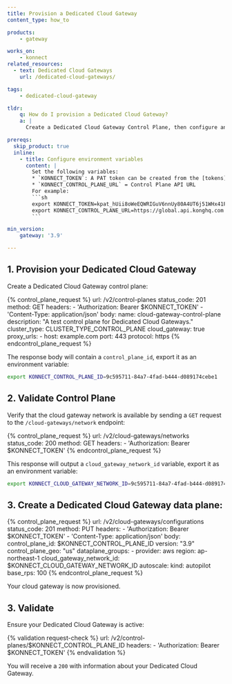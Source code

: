```yaml
---
title: Provision a Dedicated Cloud Gateway
content_type: how_to

products:
    - gateway

works_on:
    - konnect
related_resources:
  - text: Dedicated Cloud Gateways
    url: /dedicated-cloud-gateways/

tags:
    - dedicated-cloud-gateway

tldr:
    q: How do I provision a Dedicated Cloud Gateway?
    a: |
      Create a Dedicated Cloud Gateway Control Plane, then configure and provision data plane nodes using the [Dedicated Cloud Gateways API](/api/konnect/cloud-gateways/v2/#/operations/create-configuration).

prereqs:
  skip_product: true
  inline:
    - title: Configure environment variables
      content: |
        Set the following variables: 
        * `KONNECT_TOKEN`: A PAT token can be created from the [tokens](https://cloud.konghq.com/global/account/tokens) page.
        * `KONNECT_CONTROL_PLANE_URL` = Control Plane API URL
        For example: 
        ```sh
        export KONNECT_TOKEN=kpat_hUii8oWeEQWRIGuV6nnUy80A4UT6j51WHx41FLzjRodJfXbJA
        export KONNECT_CONTROL_PLANE_URL=https://global.api.konghq.com
        ```

min_version:
    gateway: '3.9'

---
```


## 1. Provision your Dedicated Cloud Gateway

Create a Dedicated Cloud Gateway control plane:

{% control_plane_request %}
url: /v2/control-planes
status_code: 201
method: GET
headers:
    - 'Authorization: Bearer $KONNECT_TOKEN'
    - 'Content-Type: application/json'
body:
    name: cloud-gateway-control-plane
    description: "A test control plane for Dedicated Cloud Gateways."
    cluster_type: CLUSTER_TYPE_CONTROL_PLANE
    cloud_gateway: true
    proxy_urls:
        - host: example.com
          port: 443
          protocol: https
{% endcontrol_plane_request %}

The response body will contain a `control_plane_id`, export it as an environment variable:
```sh
export KONNECT_CONTROL_PLANE_ID=9c595711-84a7-4fad-b444-d089174cebe1
```



## 2. Validate Control Plane

Verify that the cloud gateway network is available by sending a `GET` request to the `/cloud-gateways/network` endpoint:

{% control_plane_request %}
url: /v2/cloud-gateways/networks
status_code: 200
method: GET
headers:
    - 'Authorization: Bearer $KONNECT_TOKEN'
{% endcontrol_plane_request %}

This response will output a `cloud_gateway_network_id` variable, export it as an environment variable: 

```sh
export KONNECT_CLOUD_GATEWAY_NETWORK_ID=9c595711-84a7-4fad-b444-d089174cebe1
```



## 3. Create a Dedicated Cloud Gateway data plane:

{% control_plane_request %}
url: /v2/cloud-gateways/configurations
status_code: 201
method: PUT
headers:
    - 'Authorization: Bearer $KONNECT_TOKEN'
    - 'Content-Type: application/json'
body:
    control_plane_id: $KONNECT_CONTROL_PLANE_ID
    version: "3.9"
    control_plane_geo: "us"
    dataplane_groups:
        - provider: aws
          region: ap-northeast-1
          cloud_gateway_network_id: $KONNECT_CLOUD_GATEWAY_NETWORK_ID
          autoscale:
              kind: autopilot
              base_rps: 100
{% endcontrol_plane_request %}

Your cloud gateway is now provisioned.


## 3. Validate

Ensure your Dedicated Cloud Gateway is active:

{% validation request-check %}
url:  /v2/control-planes/$KONNECT_CONTROL_PLANE_ID
headers:
    - 'Authorization: Bearer $KONNECT_TOKEN'
{% endvalidation %}

You will receive a `200` with information about your Dedicated Cloud Gateway.
